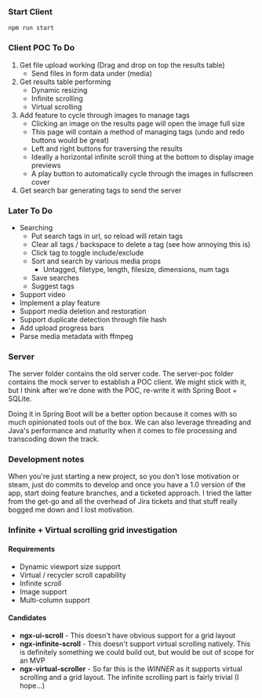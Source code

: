 ### Start Client
`npm run start`

### Client POC To Do
1. Get file upload working (Drag and drop on top the results table)
    - Send files in form data under (media)
2. Get results table performing
    - Dynamic resizing
    - Infinite scrolling
    - Virtual scrolling
3. Add feature to cycle through images to manage tags
   - Clicking an image on the results page will open the image full size
   - This page will contain a method of managing tags (undo and redo buttons would be great)
   - Left and right buttons for traversing the results
   - Ideally a horizontal infinite scroll thing at the bottom to display image previews
   - A play button to automatically cycle through the images in fullscreen cover
4. Get search bar generating tags to send the server

### Later To Do
- Searching
  - Put search tags in url, so reload will retain tags
  - Clear all tags / backspace to delete a tag (see how annoying this is)
  - Click tag to toggle include/exclude
  - Sort and search by various media props
    - Untagged, filetype, length, filesize, dimensions, num tags
  - Save searches
  - Suggest tags
- Support video
- Implement a play feature
- Support media deletion and restoration
- Support duplicate detection through file hash
- Add upload progress bars
- Parse media metadata with ffmpeg


### Server
The server folder contains the old server code. The server-poc folder contains the mock server to establish a POC client. We might stick with it, but I think after we're done with the POC, re-write it with Spring Boot + SQLite.

Doing it in Spring Boot will be a better option because it comes with so much opinionated tools out of the box. We can also leverage threading and Java's performance and maturity when it comes to file processing and transcoding down the track.


### Development notes
When you're just starting a new project, so you don't lose motivation or steam, just do commits to develop and once you have a 1.0 version of the app, start doing feature branches, and a ticketed approach. I tried the latter from the get-go and all the overhead of Jira tickets and that stuff really bogged me down and I lost motivation.


### Infinite + Virtual scrolling grid investigation

#### Requirements
* Dynamic viewport size support
* Virtual / recycler scroll capability
* Infinite scroll
* Image support
* Multi-column support

#### Candidates
* **ngx-ui-scroll**           - This doesn't have obvious support for a grid layout
* **ngx-infinite-scroll**     - This doesn't support virtual scrolling natively. This is definitely something we could build out, but would be out of scope for an MVP
* **ngx-virtual-scroller**    - So far this is the *WINNER* as it supports virtual scrolling and a grid layout. The infinite scrolling part is fairly trivial (I hope...)
